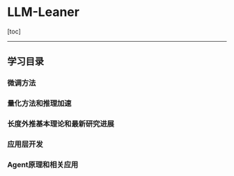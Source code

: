 # LLM-Leaner
[toc]

--- 

## 学习目录

### 微调方法

### 量化方法和推理加速

### 长度外推基本理论和最新研究进展

### 应用层开发

### Agent原理和相关应用
